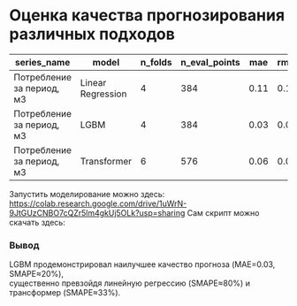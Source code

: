 # Оценка качества прогнозирования различных подходов

| series_name             | model              | n_folds | n_eval_points |  mae  | rmse  | smape | mae_h1 | mae_h24 | mae_h96 |  loss |
|--------------------------|--------------------|---------|---------------|-------|-------|-------|--------|---------|---------|-------|
| Потребление за период, м3 | Linear Regression |    4    |      384      | 0.11  | 0.16  | 79.61 | 0.02   | 0.04    | 0.23    | 79.61 |
| Потребление за период, м3 | LGBM              |    4    |      384      | 0.03  | 0.05  | 20.11 | 0.02   | 0.02    | 0.02    | 20.11 |
| Потребление за период, м3 | Transformer       |    6    |      576      | 0.06  | 0.08  | 33.49 | 0.02   | 0.02    | 0.09    | 33.49 |

Запустить моделирование можно здесь: https://colab.research.google.com/drive/1uWrN-9JtGUzCNBO7cQZr5lm4gkUj5OLk?usp=sharing
Сам скрипт можно скачать здесь: 

### Вывод  
LGBM продемонстрировал наилучшее качество прогноза (MAE=0.03, SMAPE≈20%),  
существенно превзойдя линейную регрессию (SMAPE≈80%) и трансформер (SMAPE≈33%).

